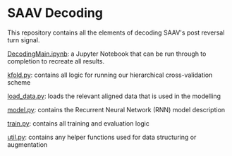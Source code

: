 # SAAV Decoding

This repository contains all the elements of decoding SAAV's post reversal turn signal.

[DecodingMain.ipynb](https://github.com/flavell-lab/SAAV_Decoding/blob/main/DecodingMain.ipynb): a Jupyter Notebook that can be run through to completion to recreate all results.

[kfold.py](https://github.com/flavell-lab/SAAV_Decoding/blob/main/kfold.py): contains all logic for running our hierarchical cross-validation scheme

[load_data.py](https://github.com/flavell-lab/SAAV_Decoding/blob/main/load_data.py): loads the relevant aligned data that is used in the modelling

[model.py](https://github.com/flavell-lab/SAAV_Decoding/blob/main/model.py): contains the Recurrent Neural Network (RNN) model description

[train.py](https://github.com/flavell-lab/SAAV_Decoding/blob/main/train.py): contains all training and evaluation logic

[util.py](https://github.com/flavell-lab/SAAV_Decoding/blob/main/util.py): contains any helper functions used for data structuring or augmentation
